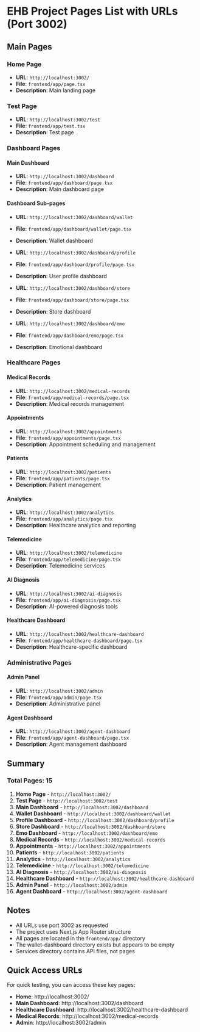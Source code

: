 # EHB Project Pages List with URLs (Port 3002)

## Main Pages

### Home Page

- **URL**: `http://localhost:3002/`
- **File**: `frontend/app/page.tsx`
- **Description**: Main landing page

### Test Page

- **URL**: `http://localhost:3002/test`
- **File**: `frontend/app/test.tsx`
- **Description**: Test page

### Dashboard Pages

#### Main Dashboard

- **URL**: `http://localhost:3002/dashboard`
- **File**: `frontend/app/dashboard/page.tsx`
- **Description**: Main dashboard page

#### Dashboard Sub-pages

- **URL**: `http://localhost:3002/dashboard/wallet`
- **File**: `frontend/app/dashboard/wallet/page.tsx`
- **Description**: Wallet dashboard

- **URL**: `http://localhost:3002/dashboard/profile`
- **File**: `frontend/app/dashboard/profile/page.tsx`
- **Description**: User profile dashboard

- **URL**: `http://localhost:3002/dashboard/store`
- **File**: `frontend/app/dashboard/store/page.tsx`
- **Description**: Store dashboard

- **URL**: `http://localhost:3002/dashboard/emo`
- **File**: `frontend/app/dashboard/emo/page.tsx`
- **Description**: Emotional dashboard

### Healthcare Pages

#### Medical Records

- **URL**: `http://localhost:3002/medical-records`
- **File**: `frontend/app/medical-records/page.tsx`
- **Description**: Medical records management

#### Appointments

- **URL**: `http://localhost:3002/appointments`
- **File**: `frontend/app/appointments/page.tsx`
- **Description**: Appointment scheduling and management

#### Patients

- **URL**: `http://localhost:3002/patients`
- **File**: `frontend/app/patients/page.tsx`
- **Description**: Patient management

#### Analytics

- **URL**: `http://localhost:3002/analytics`
- **File**: `frontend/app/analytics/page.tsx`
- **Description**: Healthcare analytics and reporting

#### Telemedicine

- **URL**: `http://localhost:3002/telemedicine`
- **File**: `frontend/app/telemedicine/page.tsx`
- **Description**: Telemedicine services

#### AI Diagnosis

- **URL**: `http://localhost:3002/ai-diagnosis`
- **File**: `frontend/app/ai-diagnosis/page.tsx`
- **Description**: AI-powered diagnosis tools

#### Healthcare Dashboard

- **URL**: `http://localhost:3002/healthcare-dashboard`
- **File**: `frontend/app/healthcare-dashboard/page.tsx`
- **Description**: Healthcare-specific dashboard

### Administrative Pages

#### Admin Panel

- **URL**: `http://localhost:3002/admin`
- **File**: `frontend/app/admin/page.tsx`
- **Description**: Administrative panel

#### Agent Dashboard

- **URL**: `http://localhost:3002/agent-dashboard`
- **File**: `frontend/app/agent-dashboard/page.tsx`
- **Description**: Agent management dashboard

## Summary

### Total Pages: 15

1. **Home Page** - `http://localhost:3002/`
2. **Test Page** - `http://localhost:3002/test`
3. **Main Dashboard** - `http://localhost:3002/dashboard`
4. **Wallet Dashboard** - `http://localhost:3002/dashboard/wallet`
5. **Profile Dashboard** - `http://localhost:3002/dashboard/profile`
6. **Store Dashboard** - `http://localhost:3002/dashboard/store`
7. **Emo Dashboard** - `http://localhost:3002/dashboard/emo`
8. **Medical Records** - `http://localhost:3002/medical-records`
9. **Appointments** - `http://localhost:3002/appointments`
10. **Patients** - `http://localhost:3002/patients`
11. **Analytics** - `http://localhost:3002/analytics`
12. **Telemedicine** - `http://localhost:3002/telemedicine`
13. **AI Diagnosis** - `http://localhost:3002/ai-diagnosis`
14. **Healthcare Dashboard** - `http://localhost:3002/healthcare-dashboard`
15. **Admin Panel** - `http://localhost:3002/admin`
16. **Agent Dashboard** - `http://localhost:3002/agent-dashboard`

## Notes

- All URLs use port 3002 as requested
- The project uses Next.js App Router structure
- All pages are located in the `frontend/app/` directory
- The wallet-dashboard directory exists but appears to be empty
- Services directory contains API files, not pages

## Quick Access URLs

For quick testing, you can access these key pages:

- **Home**: http://localhost:3002/
- **Main Dashboard**: http://localhost:3002/dashboard
- **Healthcare Dashboard**: http://localhost:3002/healthcare-dashboard
- **Medical Records**: http://localhost:3002/medical-records
- **Admin**: http://localhost:3002/admin
